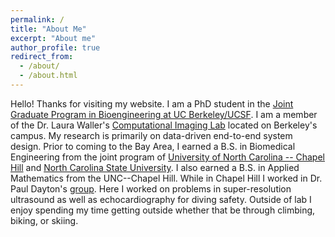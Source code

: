 ```yaml
---
permalink: /
title: "About Me"
excerpt: "About me"
author_profile: true
redirect_from: 
  - /about/
  - /about.html
---
```


Hello!  Thanks for visiting my website.  I am a PhD student in the [Joint Graduate Program in Bioengineering at UC Berkeley/UCSF](https://bioegrad.berkeley.edu/).  I am a member of the Dr. Laura Waller's [Computational Imaging Lab](laurawaller.com) located on Berkeley's campus.  My research is primarily on data-driven end-to-end system design.  Prior to coming to the Bay Area, I earned a B.S. in Biomedical Engineering from the joint program of [University of North Carolina -- Chapel Hill](unc.edu) and [North Carolina State University](ncsu.edu).  I also earned a B.S. in Applied Mathematics from the UNC--Chapel Hill.  While in Chapel Hill I worked in Dr. Paul Dayton's [group](https://daytonlab.sites.unc.edu/).  Here I worked on problems in super-resolution ultrasound as well as echocardiography for diving safety.  Outside of lab I enjoy spending my time getting outside whether that be through climbing, biking, or skiing. 
